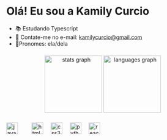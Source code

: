 # Olá! Eu sou a Kamily Curcio

- 📚 Estudando Typescript
- 📧 Contate-me no e-mail: kamilycurcio@gmail.com
- 🙂Pronomes: ela/dela

###

<div align="center">
  <img src="https://github-readme-stats.vercel.app/api?username=KamilyCurcio&hide_title=false&hide_rank=false&show_icons=true&include_all_commits=true&count_private=true&disable_animations=false&theme=dracula&locale=en&hide_border=false" height="150" alt="stats graph" />
 <img src="https://github-readme-stats.vercel.app/api/top-langs?username=KamilyCurcio&locale=en&hide_title=false&layout=compact&card_width=320&langs_count=6&theme=dracula&hide_border=false" height="150" alt="languages graph"  />

</div>

###

<div align="left">
  <img src="https://cdn.jsdelivr.net/gh/devicons/devicon/icons/javascript/javascript-original.svg" height="30" alt="javascript logo"  />
  <img width="12" />
  <img width="12" />
  <img src="https://cdn.jsdelivr.net/gh/devicons/devicon/icons/html5/html5-original.svg" height="30" alt="html5 logo"  />
  <img width="12" />
  <img src="https://cdn.jsdelivr.net/gh/devicons/devicon/icons/css3/css3-original.svg" height="30" alt="css3 logo"  />
  <img width="12" />
  <img src="https://cdn.jsdelivr.net/gh/devicons/devicon/icons/python/python-original.svg" height="30" alt="python logo"  />
  <img width="12" />
  <img src="https://cdn.jsdelivr.net/gh/devicons/devicon/icons/react/react-original.svg" height="30" alt="react logo"  />
  <img width="12" />
</div>

###

